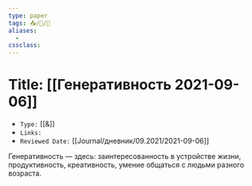 ```yaml
---
type: paper
tags: 📥️/📜️/🧪
aliases:
  - 
cssclass: 
---
```




# Title: **[[Генеративность 2021-09-06]]**
- `Type:` [[&]]
- `Links:`
- `Reviewed Date:` [[Journal/дневник/09.2021/2021-09-06]]

Генеративность — здесь: заинтересованность в устройстве жизни, продуктивность, креативность, умение общаться с людьми разного возраста.